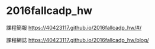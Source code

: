 # 2016fallcadp_hw

課程簡報 https://40423117.github.io/2016fallcadp_hw/#/

課程網誌 https://40423117.github.io/2016fallcadp_hw/blog/
